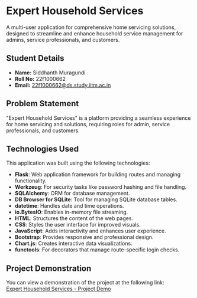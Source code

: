 # Expert Household Services

A multi-user application for comprehensive home servicing solutions, designed to streamline and enhance household service management for admins, service professionals, and customers.

## Student Details

- **Name:** Siddhanth Muragundi  
- **Roll No:** 22f1000662  
- **Email:** [22f1000662@ds.study.iitm.ac.in](mailto:22f1000662@ds.study.iitm.ac.in)

## Problem Statement

"Expert Household Services" is a platform providing a seamless experience for home servicing and solutions, requiring roles for admin, service professionals, and customers.

## Technologies Used

This application was built using the following technologies:

- **Flask**: Web application framework for building routes and managing functionality.  
- **Werkzeug**: For security tasks like password hashing and file handling.  
- **SQLAlchemy**: ORM for database management.  
- **DB Browser for SQLite**: Tool for managing SQLite database tables.  
- **datetime**: Handles date and time operations.  
- **io.BytesIO**: Enables in-memory file streaming.  
- **HTML**: Structures the content of the web pages.  
- **CSS**: Styles the user interface for improved visuals.  
- **JavaScript**: Adds interactivity and enhances user experience.  
- **Bootstrap**: Provides responsive and professional design.  
- **Chart.js**: Creates interactive data visualizations.  
- **functools**: For decorators that manage route-specific login checks.

## Project Demonstration

You can view a demonstration of the project at the following link:  
[Expert Household Services - Project Demo](https://drive.google.com/file/d/1nTdMIBlM4-KuNDZ2PkPI_VkAbIx9GR8n/view?usp=sharing)
